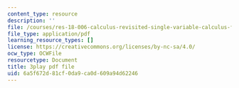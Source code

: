 ```yaml
---
content_type: resource
description: ''
file: /courses/res-18-006-calculus-revisited-single-variable-calculus-fall-2010/6a5f672d81cf0da9ca0d609a94d62246_rXOGLlKuvzU.pdf
file_type: application/pdf
learning_resource_types: []
license: https://creativecommons.org/licenses/by-nc-sa/4.0/
ocw_type: OCWFile
resourcetype: Document
title: 3play pdf file
uid: 6a5f672d-81cf-0da9-ca0d-609a94d62246
---
```

